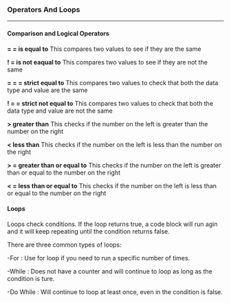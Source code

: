 ### Operators And Loops

<hr>

#### Comparison and Logical Operators

**= =  is equal to**  This compares two values to see if they are the same

**! =  is not eaqual to**  This compares two values to see if they are not the same

**= = =  strict equal to** This compares two values to check that both the data type and value are the same

**! = = strict not equal to** This compares two values to check that both the data type and value are not the same

**> greater than**  This checks if the number on the left is greater than the number on the right

**< less than** This checks if the number on the left is less than the number on the right

**> = greater than or equal to** This checks if the number on the left is greater than or equal to the number on the right

**< = less than or equal to** This checks if the number on the left is less than or equal to the number on the right

#### Loops

Loops check conditions. If the loop returns true, a code block will run agin and it will keep repeating until the condition returns false. 

There are three common types of loops:

-For : Use for loop if you need to run a specific number of times.

-While : Does not have a counter and will continue to loop as long as the condition is ture.

-Do While : Will continue to loop at least once, even in the condition is false.

